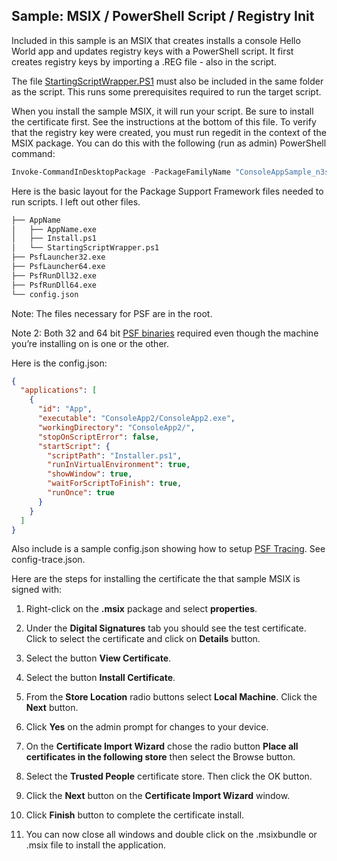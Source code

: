 ## Sample: MSIX / PowerShell Script / Registry Init

Included in this sample is an MSIX that creates installs a console Hello World app and updates registry keys with a PowerShell script. It first creates registry keys by importing a .REG file - also in the script.

The file [StartingScriptWrapper.PS1](https://docs.microsoft.com/en-us/windows/msix/psf/run-scripts-with-package-support-framework) must also be included in the same folder as the script. This runs some prerequisites required to run the target script.

When you install the sample MSIX, it will run your script. Be sure to install the certificate first. See the instructions at the bottom of this file. To verify that the registry key were created, you must run regedit in the context of the MSIX package. You can do this with the following (run as admin) PowerShell command:

```PowerShell
Invoke-CommandInDesktopPackage -PackageFamilyName "ConsoleAppSample_n3sawgb4qe5x4" -AppId "App" -Command "regedt32.exe" -PreventBreakaway
```

Here is the basic layout for the Package Support Framework files needed to run scripts. I left out other files.

```bash
├── AppName
│   ├── AppName.exe
│   ├── Install.ps1
│   └── StartingScriptWrapper.ps1
├── PsfLauncher32.exe
├── PsfLauncher64.exe
├── PsfRunDll32.exe
├── PsfRunDll64.exe
└── config.json
```

Note: The files necessary for PSF are in the root.

Note 2: Both 32 and 64 bit [PSF binaries](https://github.com/Microsoft/MSIX-PackageSupportFramework/#get-the-pre-built-package-support-framework-binaries) required even though the machine you’re installing on is one or the other.

Here is the config.json:

```json
{
  "applications": [
    {
      "id": "App",
      "executable": "ConsoleApp2/ConsoleApp2.exe",
      "workingDirectory": "ConsoleApp2/",
      "stopOnScriptError": false,
      "startScript": {
        "scriptPath": "Installer.ps1",
        "runInVirtualEnvironment": true,
        "showWindow": true,
        "waitForScriptToFinish": true,
        "runOnce": true
      }
    }
  ]
}
```
Also include is a sample config.json showing how to setup [PSF Tracing](https://docs.microsoft.com/en-us/windows/msix/psf/package-support-framework#use-the-trace-fixup). See config-trace.json.

Here are the steps for installing the certificate the that sample MSIX is signed with:

1. Right-click on the **.msix** package and select **properties**.

2. Under the **Digital Signatures** tab you should see the test certificate. Click to select the certificate and click on **Details** button.

3. Select the button **View Certificate**.

4. Select the button **Install Certificate**.

5. From the **Store Location** radio buttons select **Local Machine**. Click the **Next** button.

6. Click **Yes** on the admin prompt for changes to your device.

7. On the **Certificate Import Wizard** chose the radio button **Place all certificates in the following store** then select the Browse button.

8. Select the **Trusted People** certificate store. Then click the OK button.

9. Click the **Next** button on the **Certificate Import Wizard** window.

10. Click **Finish** button to complete the certificate install.

11. You can now close all windows and double click on the .msixbundle or .msix file to install the application.

